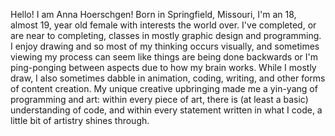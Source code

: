 Hello! I am Anna Hoerschgen! Born in Springfield, Missouri, I'm an 18, almost 19, year old female with interests the world over. I've completed, or are near to completing, classes in mostly graphic design and programming. I enjoy drawing and so most of my thinking occurs visually, and sometimes viewing my process can seem like things are being done backwards or I'm ping-ponging between aspects due to how my brain works. While I mostly draw, I also sometimes dabble in animation, coding, writing, and other forms of content creation. My unique creative upbringing made me a yin-yang of programming and art: within every piece of art, there is (at least a basic) understanding of code, and within every statement written in what I code, a little bit of artistry shines through.
